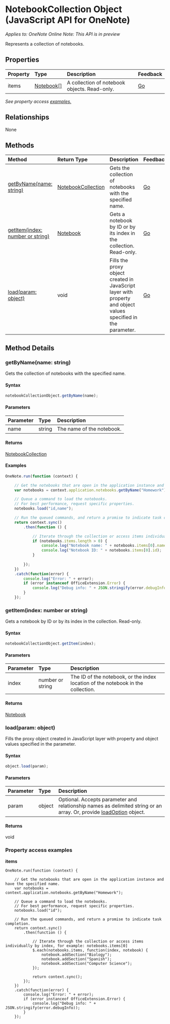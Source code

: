 # NotebookCollection Object (JavaScript API for OneNote)

_Applies to: OneNote Online_
_Note: This API is in preview_

Represents a collection of notebooks.

## Properties

| Property	   | Type	|Description|Feedback|
|:---------------|:--------|:----------|:-------|
|items|[Notebook[]](notebook.md)|A collection of notebook objects. Read-only.|[Go](https://github.com/OfficeDev/office-js-docs/issues/new?title=OneNote-notebookCollection-items)|

_See property access [examples.](#property-access-examples)_

## Relationships
None


## Methods

| Method		   | Return Type	|Description| Feedback|
|:---------------|:--------|:----------|:-------|
|[getByName(name: string)](#getbynamename-string)|[NotebookCollection](notebookcollection.md)|Gets the collection of notebooks with the specified name.|[Go](https://github.com/OfficeDev/office-js-docs/issues/new?title=OneNote-notebookCollection-getByName)|
|[getItem(index: number or string)](#getitemindex-number-or-string)|[Notebook](notebook.md)|Gets a notebook by ID or by its index in the collection. Read-only.|[Go](https://github.com/OfficeDev/office-js-docs/issues/new?title=OneNote-notebookCollection-getItem)|
|[load(param: object)](#loadparam-object)|void|Fills the proxy object created in JavaScript layer with property and object values specified in the parameter.|[Go](https://github.com/OfficeDev/office-js-docs/issues/new?title=OneNote-notebookCollection-load)|

## Method Details


### getByName(name: string)
Gets the collection of notebooks with the specified name.

#### Syntax
```js
notebookCollectionObject.getByName(name);
```

#### Parameters
| Parameter	   | Type	|Description|
|:---------------|:--------|:----------|
|name|string|The name of the notebook.|

#### Returns
[NotebookCollection](notebookcollection.md)

#### Examples
```js
OneNote.run(function (context) {

    // Get the notebooks that are open in the application instance and have the specified name.
    var notebooks = context.application.notebooks.getByName("Homework");

    // Queue a command to load the notebooks. 
    // For best performance, request specific properties.           
    notebooks.load("id,name");

    // Run the queued commands, and return a promise to indicate task completion.
    return context.sync()
        .then(function () {

            // Iterate through the collection or access items individually by index, for example: notebooks.items[0]
            if (notebooks.items.length > 0) {
                console.log("Notebook name: " + notebooks.items[0].name);
                console.log("Notebook ID: " + notebooks.items[0].id);
            }
                
        });
    })
    .catch(function(error) {
        console.log("Error: " + error);
        if (error instanceof OfficeExtension.Error) {
            console.log("Debug info: " + JSON.stringify(error.debugInfo));
        }
    });
```

### getItem(index: number or string)
Gets a notebook by ID or by its index in the collection. Read-only.

#### Syntax
```js
notebookCollectionObject.getItem(index);
```

#### Parameters
| Parameter	   | Type	|Description|
|:---------------|:--------|:----------|
|index|number or string|The ID of the notebook, or the index location of the notebook in the collection.|

#### Returns
[Notebook](notebook.md)

### load(param: object)
Fills the proxy object created in JavaScript layer with property and object values specified in the parameter.

#### Syntax
```js
object.load(param);
```

#### Parameters
| Parameter	   | Type	|Description|
|:---------------|:--------|:----------|
|param|object|Optional. Accepts parameter and relationship names as delimited string or an array. Or, provide [loadOption](loadoption.md) object.|

#### Returns
void
### Property access examples

**items**
```
OneNote.run(function (context) {

    // Get the notebooks that are open in the application instance and have the specified name.
    var notebooks = context.application.notebooks.getByName("Homework");

    // Queue a command to load the notebooks. 
    // For best performance, request specific properties.           
    notebooks.load("id");

    // Run the queued commands, and return a promise to indicate task completion.
    return context.sync()
        .then(function () {

            // Iterate through the collection or access items individually by index, for example: notebooks.items[0]
            $.each(notebooks.items, function(index, notebook) {
                notebook.addSection("Biology");
                notebook.addSection("Spanish");
                notebook.addSection("Computer Science");
            });
            
            return context.sync();
        });
    })
    .catch(function(error) {
        console.log("Error: " + error);
        if (error instanceof OfficeExtension.Error) {
            console.log("Debug info: " + JSON.stringify(error.debugInfo));
        }
    });
```

